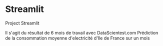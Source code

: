 # Streamlit
Project Streamlit

Il s'agit du résultat de 6 mois de travail avec DataScientest.com
Prédiction de la consommation moyenne d'electricité d'Ile de France sur un mois
